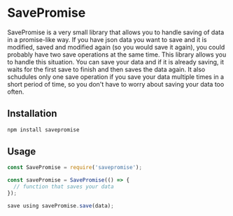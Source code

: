 # SavePromise

SavePromise is a very small library that allows you to handle saving of data in a promise-like way.
If you have json data you want to save and it is modified, saved and modified again (so you would save it again), you could probably have two save operations at the same time. This library allows you to handle this situation. You can save your data and if it is already saving, it waits for the first save to finish and then saves the data again. It also schudules only one save operation if you save your data multiple times in a short period of time, so you don't have to worry about saving your data too often.

## Installation

```bash
npm install savepromise
```

## Usage

```javascript
const SavePromise = require('savepromise');

const savePromise = SavePromise(() => {
  // function that saves your data
});

save using savePromise.save(data);
```
